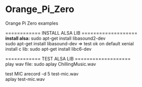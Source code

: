 # Orange_Pi_Zero
Orange Pi Zero examples

============	INSTALL	ALSA LIB  =================== <br>
<b>install alsa:</b>		sudo apt-get install libasound2-dev	<br>
			sudo apt-get install libasound-dev	=> test ok on default xenial	<br>
install c lib:		sudo apt-get install libc6-dev	<br>


============	TEST ALSA LIB	===================	<br>
play wav file:		sudo aplay ChillingMusic.wav	<br>

test MIC		arecord -d 5 test-mic.wav	<br>
			aplay test-mic.wav		<br>
